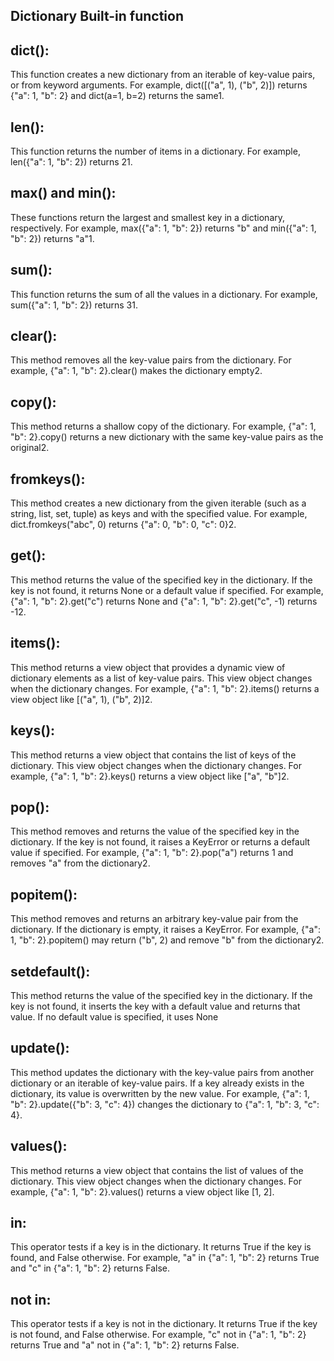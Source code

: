 ## Dictionary Built-in function
## dict(): 
This function creates a new dictionary from an iterable of key-value pairs, or from keyword arguments. For example, dict([("a", 1), ("b", 2)]) returns {"a": 1, "b": 2} and dict(a=1, b=2) returns the same1.
## len(): 
This function returns the number of items in a dictionary. For example, len({"a": 1, "b": 2}) returns 21.
## max() and min(): 
These functions return the largest and smallest key in a dictionary, respectively. For example, max({"a": 1, "b": 2}) returns "b" and min({"a": 1, "b": 2}) returns "a"1.
## sum(): 
This function returns the sum of all the values in a dictionary. For example, sum({"a": 1, "b": 2}) returns 31.
## clear(): 
This method removes all the key-value pairs from the dictionary. For example, {"a": 1, "b": 2}.clear() makes the dictionary empty2.
## copy(): 
This method returns a shallow copy of the dictionary. For example, {"a": 1, "b": 2}.copy() returns a new dictionary with the same key-value pairs as the original2.
## fromkeys(): 
This method creates a new dictionary from the given iterable (such as a string, list, set, tuple) as keys and with the specified value. For example, dict.fromkeys("abc", 0) returns {"a": 0, "b": 0, "c": 0}2.
## get(): 
This method returns the value of the specified key in the dictionary. If the key is not found, it returns None or a default value if specified. For example, {"a": 1, "b": 2}.get("c") returns None and {"a": 1, "b": 2}.get("c", -1) returns -12.
## items(): 
This method returns a view object that provides a dynamic view of dictionary elements as a list of key-value pairs. This view object changes when the dictionary changes. For example, {"a": 1, "b": 2}.items() returns a view object like [("a", 1), ("b", 2)]2.
## keys(): 
This method returns a view object that contains the list of keys of the dictionary. This view object changes when the dictionary changes. For example, {"a": 1, "b": 2}.keys() returns a view object like ["a", "b"]2.
## pop(): 
This method removes and returns the value of the specified key in the dictionary. If the key is not found, it raises a KeyError or returns a default value if specified. For example, {"a": 1, "b": 2}.pop("a") returns 1 and removes "a" from the dictionary2.
## popitem(): 
This method removes and returns an arbitrary key-value pair from the dictionary. If the dictionary is empty, it raises a KeyError. For example, {"a": 1, "b": 2}.popitem() may return ("b", 2) and remove "b" from the dictionary2.
## setdefault(): 
This method returns the value of the specified key in the dictionary. If the key is not found, it inserts the key with a default value and returns that value. If no default value is specified, it uses None
## update(): 
This method updates the dictionary with the key-value pairs from another dictionary or an iterable of key-value pairs. If a key already exists in the dictionary, its value is overwritten by the new value. For example, {"a": 1, "b": 2}.update({"b": 3, "c": 4}) changes the dictionary to {"a": 1, "b": 3, "c": 4}.
## values(): 
This method returns a view object that contains the list of values of the dictionary. This view object changes when the dictionary changes. For example, {"a": 1, "b": 2}.values() returns a view object like [1, 2].
## in: 
This operator tests if a key is in the dictionary. It returns True if the key is found, and False otherwise. For example, "a" in {"a": 1, "b": 2} returns True and "c" in {"a": 1, "b": 2} returns False.
## not in: 
This operator tests if a key is not in the dictionary. It returns True if the key is not found, and False otherwise. For example, "c" not in {"a": 1, "b": 2} returns True and "a" not in {"a": 1, "b": 2} returns False.
